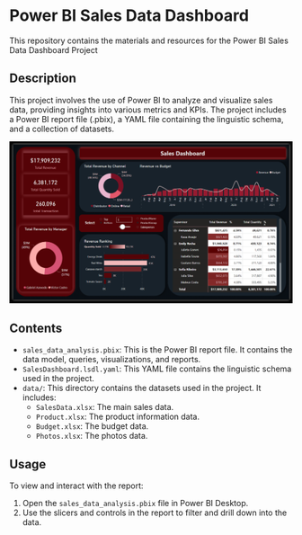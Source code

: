 # Power BI Sales Data Dashboard

This repository contains the materials and resources for the Power BI Sales Data Dashboard Project

## Description

This project involves the use of Power BI to analyze and visualize sales data, providing insights into various metrics and KPIs. The project includes a Power BI report file (.pbix), a YAML file containing the linguistic schema, and a collection of datasets.

![Power BI Report Screenshot](images/sales_dashboard_red.png)

## Contents

- `sales_data_analysis.pbix`: This is the Power BI report file. It contains the data model, queries, visualizations, and reports.
- `SalesDashboard.lsdl.yaml`: This YAML file contains the linguistic schema used in the project.
- `data/`: This directory contains the datasets used in the project. It includes:
  - `SalesData.xlsx`: The main sales data.
  - `Product.xlsx`: The product information data.
  - `Budget.xlsx`: The budget data.
  - `Photos.xlsx`: The photos data.


## Usage

To view and interact with the report:

1. Open the `sales_data_analysis.pbix` file in Power BI Desktop.
2. Use the slicers and controls in the report to filter and drill down into the data.


